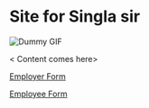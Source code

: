 # Site for Singla sir


<Dummy GIF below>


![Dummy GIF](images/image.gif)


< Content comes here>


[Employer Form](https://goo.gl/forms/USKwN4lJoKBIawTo2)          


[Employee Form](https://goo.gl/forms/Ii9ndq99mcpcFnJt2)
